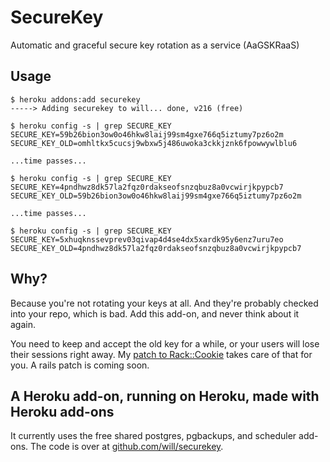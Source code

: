 # SecureKey

Automatic and graceful secure key rotation as a service (AaGSKRaaS)

## Usage

    $ heroku addons:add securekey
    -----> Adding securekey to will... done, v216 (free)

    $ heroku config -s | grep SECURE_KEY
    SECURE_KEY=59b26bion3ow0o46hkw8laij99sm4gxe766q5iztumy7pz6o2m
    SECURE_KEY_OLD=omhltkx5cucsj9wbxw5j486uwoka3ckkjznk6fpowwywlblu6

    ...time passes...

    $ heroku config -s | grep SECURE_KEY
    SECURE_KEY=4pndhwz8dk57la2fqz0rdakseofsnzqbuz8a0vcwirjkpypcb7
    SECURE_KEY_OLD=59b26bion3ow0o46hkw8laij99sm4gxe766q5iztumy7pz6o2m

    ...time passes...

    $ heroku config -s | grep SECURE_KEY
    SECURE_KEY=5xhuqknssevprev03qivap4d4se4dx5xardk95y6enz7uru7eo
    SECURE_KEY_OLD=4pndhwz8dk57la2fqz0rdakseofsnzqbuz8a0vcwirjkpypcb7

## Why?

Because you're not rotating your keys at all. And they're probably checked 
into your repo, which is bad. Add this add-on, and never think about it again.

You need to keep and accept the old key for a while, or your users will lose
their sessions right away. My [patch to Rack::Cookie](https://github.com/rack/rack/pull/263)
takes care of that for you. A rails patch is coming soon.

## A Heroku add-on, running on Heroku, made with Heroku add-ons

It currently uses the free shared postgres, pgbackups, and scheduler add-ons.
The code is over at [github.com/will/securekey](http://github.com/will/securekey). 


